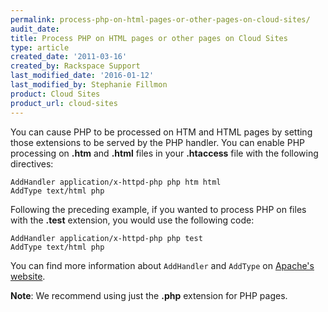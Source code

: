 ```yaml
---
permalink: process-php-on-html-pages-or-other-pages-on-cloud-sites/
audit_date:
title: Process PHP on HTML pages or other pages on Cloud Sites
type: article
created_date: '2011-03-16'
created_by: Rackspace Support
last_modified_date: '2016-01-12'
last_modified_by: Stephanie Fillmon
product: Cloud Sites
product_url: cloud-sites
---
```


You can cause PHP to be processed on HTM and HTML pages by setting those
extensions to be served by the PHP handler. You can enable PHP
processing on **.htm** and **.html** files in your **.htaccess** file
with the following directives:

    AddHandler application/x-httpd-php php htm html
    AddType text/html php

Following the preceding example, if you wanted to process PHP on files
with the **.test** extension, you would use the
following code:

    AddHandler application/x-httpd-php php test
    AddType text/html php

You can find more information about `AddHandler` and `AddType` on
[Apache's website](http://httpd.apache.org/docs/2.0/mod/mod_mime.html).

**Note**: We recommend using just the **.php** extension for PHP pages.
